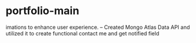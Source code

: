 # portfolio-main
imations to enhance user experience.  – Created Mongo Atlas Data API and utilized it to create functional contact me and get notified field
